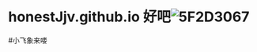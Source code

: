 # honestJjv.github.io    好吧![5F2D3067](https://user-images.githubusercontent.com/109730917/199489740-aeb5eaf7-6dac-4005-b626-395865461835.png)

#小飞象来喽
